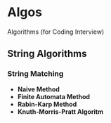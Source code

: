 # Algos

Algorithms (for Coding Interview)

## String Algorithms

### String Matching

- **Naive Method**
- **Finite Automata Method**
- **Rabin-Karp Method**
- **Knuth-Morris-Pratt Algoritm**
